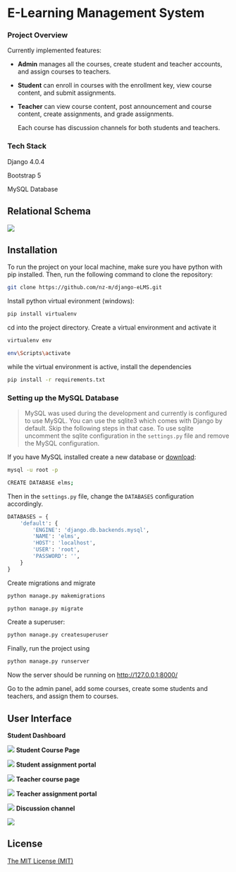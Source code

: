 
# E-Learning Management System
### Project Overview

Currently implemented features:
- **Admin** manages all the courses, create student and teacher accounts, and assign courses to teachers.
- **Student** can enroll in courses with the enrollment key, view course content, and submit assignments.
- **Teacher** can view course content, post announcement and course content, create assignments, and grade assignments.

    Each course has discussion channels for both students and teachers.

### Tech Stack
Django 4.0.4

Bootstrap 5

MySQL Database

## Relational Schema
![](https://raw.githubusercontent.com/nz-m/django-eLMS/main/img/Schema.png)




## Installation
To run the project on your local machine, make sure you have python with pip installed. Then, run the following command to clone the repository:

```sh
git clone https://github.com/nz-m/django-eLMS.git
```
Install python virtual evironment (windows):

```sh
pip install virtualenv
```
cd into the project directory. Create a virtual environment and activate it

```sh
virtualenv env
```
```sh
env\Scripts\activate
```
while the virtual environment is active, install the dependencies

```sh
pip install -r requirements.txt
```
### Setting up the MySQL Database

>MySQL was used during the development and currently is configured to use MySQL. You can use the sqlite3 which comes with Django by default. Skip the following steps in that case. To use sqlite uncomment the sqlite configuration in the `settings.py` file and remove the MySQL configuration.

If you have MySQL installed create a new database or [download](https://dev.mysql.com/downloads/):

```sh
mysql -u root -p
```
```sh
CREATE DATABASE elms;
```

Then in the `settings.py` file, change the `DATABASES` configuration accordingly.

```python
DATABASES = {
    'default': {
        'ENGINE': 'django.db.backends.mysql',
        'NAME': 'elms',
        'HOST': 'localhost',
        'USER': 'root',
        'PASSWORD': '',
    }
}
```
Create migrations and migrate

```sh
python manage.py makemigrations
```
```sh
python manage.py migrate
```
Create a superuser:

```sh
python manage.py createsuperuser
```
Finally, run the project using

```sh
python manage.py runserver
```
Now the server should be running on http://127.0.0.1:8000/

Go to the admin panel, add some courses, create some students and teachers, and assign them to courses.

## User Interface
**Student Dashboard**

![](https://raw.githubusercontent.com/nz-m/django-eLMS/main/img/student%20dashboard.png)
**Student Course Page**

![](https://raw.githubusercontent.com/nz-m/django-eLMS/main/img/student%20course%20page.png)
**Student assignment portal**

![](https://raw.githubusercontent.com/nz-m/django-eLMS/main/img/student%20assignment%20portal.png)
**Teacher course page**

![](https://raw.githubusercontent.com/nz-m/django-eLMS/main/img/teacher%20course%20page.png)
**Teacher assignment portal**

![](https://raw.githubusercontent.com/nz-m/django-eLMS/main/img/teacher%20assignment%20portal.png)
**Discussion channel**

![](https://raw.githubusercontent.com/nz-m/django-eLMS/main/img/discussion.png)


## License
[The MIT License (MIT)](https://github.com/nz-m/django-eLMS/blob/main/LICENSE)













